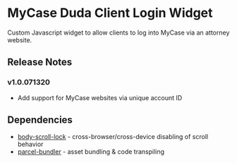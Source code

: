 # MyCase Duda Client Login Widget

Custom Javascript widget to allow clients to log into MyCase via an attorney website.

## Release Notes

### v1.0.071320

- Add support for MyCase websites via unique account ID

## Dependencies

- [body-scroll-lock](https://github.com/willmcpo/body-scroll-lock#readme) - cross-browser/cross-device disabling of scroll behavior
- [parcel-bundler](https://parceljs.org/) - asset bundling & code transpiling
